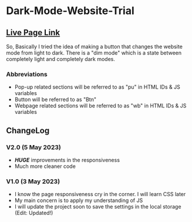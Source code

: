 # Dark-Mode-Website-Trial

## [**Live Page Link**](https://Abrahman-ra.github.io/Dark-Mode-Website-Trial)

So, Basically I tried the idea of making a button that changes the website mode from light to dark. There is a "dim mode" which is a state between completely light and completely dark modes.

### Abbreviations

- Pop-up related sections will be referred to as "pu" in HTML IDs & JS variables
- Button will be referred to as "Btn"
- Webpage related sections will be referred to as "wb" in HTML IDs & JS variables

## ChangeLog

### V2.0 (5 May 2023)

- **_HUGE_** improvements in the responsiveness
- Much more cleaner code

### V1.0 (3 May 2023)

- I know the page responsiveness cry in the corner. I will learn CSS later
- My main concern is to apply my understanding of JS
- I will update the project soon to save the settings in the local storage (Edit: Updated!)
